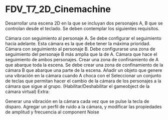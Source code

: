 # FDV_T7_2D_Cinemachine
 
Desarrollar una escena 2D en la que se incluyan dos personajes A, B que se controlan desde el teclado. Se deben contemplar los siguientes requisitos.

Cámara con seguimiento al personaje A. Se debe configurar el seguimiento hacia adelante. Esta cámara es la que debe tener la máxima prioridad.
Cámara con seguimiento al personaje B. Debe configurarse una zona de seguimiento del personaje B más amplia que la de A.
Cámara que hace el seguimiento de ambos personajes.
Crear una zona de confinamiento de A que abarque toda la escena.
Se debe crear una zona de confinamiento de la cámara B que abarque una parte de la escena.
Añadir un objeto que genere una vibración en la cámara cuando A choca con el
Seleccionar un conjunto de teclas que permitan hacer el cambio de la cámara de los personajes a la cámara que sigue al grupo. (Habilitar/Deshabilitar el gameobject de la cámara virtual)
Extra:

Generar una vibración en la cámara cada vez que se pulse la tecla de disparo. Agregar un perfil de ruido a la cámara, y modificar las propiedades de amplitud y frecuencia al component Noise
